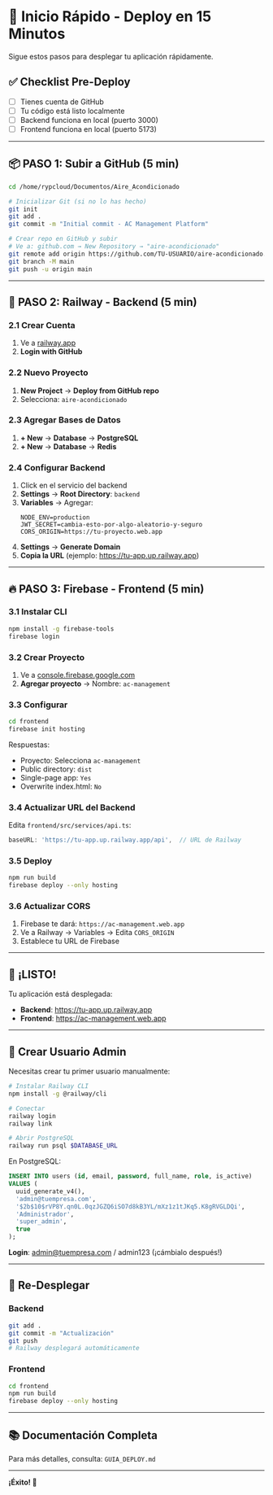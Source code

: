 # 🚀 Inicio Rápido - Deploy en 15 Minutos

Sigue estos pasos para desplegar tu aplicación rápidamente.

## ✅ Checklist Pre-Deploy

- [ ] Tienes cuenta de GitHub
- [ ] Tu código está listo localmente
- [ ] Backend funciona en local (puerto 3000)
- [ ] Frontend funciona en local (puerto 5173)

---

## 📦 PASO 1: Subir a GitHub (5 min)

```bash
cd /home/rypcloud/Documentos/Aire_Acondicionado

# Inicializar Git (si no lo has hecho)
git init
git add .
git commit -m "Initial commit - AC Management Platform"

# Crear repo en GitHub y subir
# Ve a: github.com → New Repository → "aire-acondicionado"
git remote add origin https://github.com/TU-USUARIO/aire-acondicionado.git
git branch -M main
git push -u origin main
```

---

## 🚂 PASO 2: Railway - Backend (5 min)

### 2.1 Crear Cuenta
1. Ve a [railway.app](https://railway.app)
2. **Login with GitHub**

### 2.2 Nuevo Proyecto
1. **New Project** → **Deploy from GitHub repo**
2. Selecciona: `aire-acondicionado`

### 2.3 Agregar Bases de Datos
1. **+ New** → **Database** → **PostgreSQL**
2. **+ New** → **Database** → **Redis**

### 2.4 Configurar Backend
1. Click en el servicio del backend
2. **Settings** → **Root Directory**: `backend`
3. **Variables** → Agregar:
   ```
   NODE_ENV=production
   JWT_SECRET=cambia-esto-por-algo-aleatorio-y-seguro
   CORS_ORIGIN=https://tu-proyecto.web.app
   ```
4. **Settings** → **Generate Domain**
5. **Copia la URL** (ejemplo: https://tu-app.up.railway.app)

---

## 🔥 PASO 3: Firebase - Frontend (5 min)

### 3.1 Instalar CLI
```bash
npm install -g firebase-tools
firebase login
```

### 3.2 Crear Proyecto
1. Ve a [console.firebase.google.com](https://console.firebase.google.com)
2. **Agregar proyecto** → Nombre: `ac-management`

### 3.3 Configurar
```bash
cd frontend
firebase init hosting
```
Respuestas:
- Proyecto: Selecciona `ac-management`
- Public directory: `dist`
- Single-page app: `Yes`
- Overwrite index.html: `No`

### 3.4 Actualizar URL del Backend
Edita `frontend/src/services/api.ts`:
```typescript
baseURL: 'https://tu-app.up.railway.app/api',  // URL de Railway
```

### 3.5 Deploy
```bash
npm run build
firebase deploy --only hosting
```

### 3.6 Actualizar CORS
1. Firebase te dará: `https://ac-management.web.app`
2. Ve a Railway → Variables → Edita `CORS_ORIGIN`
3. Establece tu URL de Firebase

---

## 🎉 ¡LISTO!

Tu aplicación está desplegada:
- **Backend**: https://tu-app.up.railway.app
- **Frontend**: https://ac-management.web.app

---

## 🔐 Crear Usuario Admin

Necesitas crear tu primer usuario manualmente:

```bash
# Instalar Railway CLI
npm install -g @railway/cli

# Conectar
railway login
railway link

# Abrir PostgreSQL
railway run psql $DATABASE_URL
```

En PostgreSQL:
```sql
INSERT INTO users (id, email, password, full_name, role, is_active)
VALUES (
  uuid_generate_v4(),
  'admin@tuempresa.com',
  '$2b$10$rVP8Y.qn0L.0qzJGZQ6iSO7d8kB3YL/mXz1z1tJKq5.K8gRVGLDQi',
  'Administrador',
  'super_admin',
  true
);
```

**Login**: admin@tuempresa.com / admin123 (¡cámbialo después!)

---

## 🔄 Re-Desplegar

### Backend
```bash
git add .
git commit -m "Actualización"
git push
# Railway desplegará automáticamente
```

### Frontend
```bash
cd frontend
npm run build
firebase deploy --only hosting
```

---

## 📚 Documentación Completa

Para más detalles, consulta: `GUIA_DEPLOY.md`

---

**¡Éxito! 🚀**
